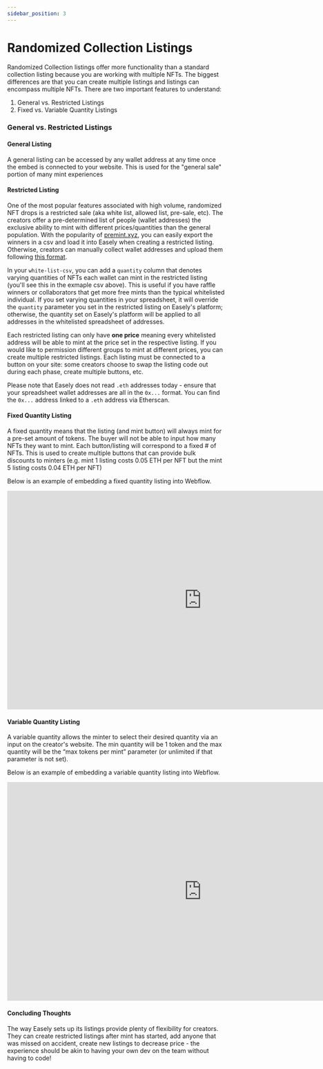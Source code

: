 ```yaml
---
sidebar_position: 3
---
```


# Randomized Collection Listings

Randomized Collection listings offer more functionality than a standard collection listing because you are working with multiple NFTs. The biggest differences are that you can create multiple listings and listings can encompass multiple NFTs. There are two important features to understand:
1. General vs. Restricted Listings
2. Fixed vs. Variable Quantity Listings

### General vs. Restricted Listings

#### General Listing

A general listing can be accessed by any wallet address at any time once the embed is connected to your website. This is used for the "general sale" portion of many mint experiences

#### Restricted Listing

One of the most popular features associated with high volume, randomized NFT drops is a restricted sale (aka white list, allowed list, pre-sale, etc). The creators offer a pre-determined list of people (wallet addresses) the exclusive ability to mint with different prices/quantities than the general population. With the popularity of [premint.xyz](https://www.premint.xyz/), you can easily export the winners in a csv and load it into Easely when creating a restricted listing. Otherwise, creators can manually collect wallet addresses and upload them following [this format](files/white-list-format.csv).

In your `white-list-csv`, you can add a `quantity` column that denotes varying quantities of NFTs each wallet can mint in the restricted listing (you'll see this in the exmaple csv above). This is useful if you have raffle winners or collaborators that get more free mints than the typical whitelisted individual. If you set varying quantities in your spreadsheet, it will override the `quantity` parameter you set in the restricted listing on Easely's platform; otherwise, the quantity set on Easely's platform will be applied to all addresses in the whitelisted spreadsheet of addresses. 

Each restricted listing can only have **one price** meaning every whitelisted address will be able to mint at the price set in the respective listing. If you would like to permission different groups to mint at different prices, you can create multiple restricted listings. Each listing must be connected to a button on your site: some creators choose to swap the listing code out during each phase, create multiple buttons, etc. 

Please note that Easely does not read `.eth` addresses today - ensure that your spreadsheet wallet addresses are all in the `0x...` format. You can find the `0x...` address linked to a `.eth` address via Etherscan.

#### Fixed Quantity Listing

A fixed quantity means that the listing (and mint button) will always mint for a pre-set amount of tokens. The buyer will not be able to input how many NFTs they want to mint. Each button/listing will correspond to a fixed # of NFTs. This is used to create multiple buttons that can provide bulk discounts to minters (e.g. mint 1 listing costs 0.05 ETH per NFT but the mint 5 listing costs 0.04 ETH per NFT)

Below is an example of embedding a fixed quantity listing into Webflow. 

<iframe width="900" height="506" src="https://www.youtube.com/embed/40Mf8_O-_44" title="YouTube video player" frameborder="0" allow="accelerometer; autoplay; clipboard-write; encrypted-media; gyroscope; picture-in-picture" allowfullscreen></iframe>    

#### Variable Quantity Listing

A variable quantity allows the minter to select their desired quantity via an input on the creator's website. The min quantity will be 1 token and the max quantity will be the “max tokens per mint” parameter (or unlimited if that parameter is not set).

Below is an example of embedding a variable quantity listing into Webflow. 

<iframe width="900" height="506" src="https://www.youtube.com/embed/tc3Myh057PQ" title="YouTube video player" frameborder="0" allow="accelerometer; autoplay; clipboard-write; encrypted-media; gyroscope; picture-in-picture" allowfullscreen></iframe>    

#### Concluding Thoughts

The way Easely sets up its listings provide plenty of flexibility for creators. They can create restricted listings after mint has started, add anyone that was missed on accident, create new listings to decrease price - the experience should be akin to having your own dev on the team without having to code!